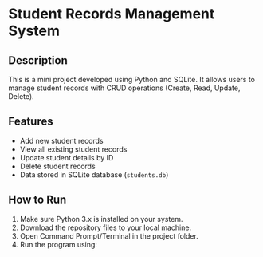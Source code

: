 # Student Records Management System

## Description
This is a mini project developed using Python and SQLite. 
It allows users to manage student records with CRUD operations (Create, Read, Update, Delete).

## Features
- Add new student records
- View all existing student records
- Update student details by ID
- Delete student records
- Data stored in SQLite database (`students.db`)

## How to Run
1. Make sure Python 3.x is installed on your system.
2. Download the repository files to your local machine.
3. Open Command Prompt/Terminal in the project folder.
4. Run the program using:
